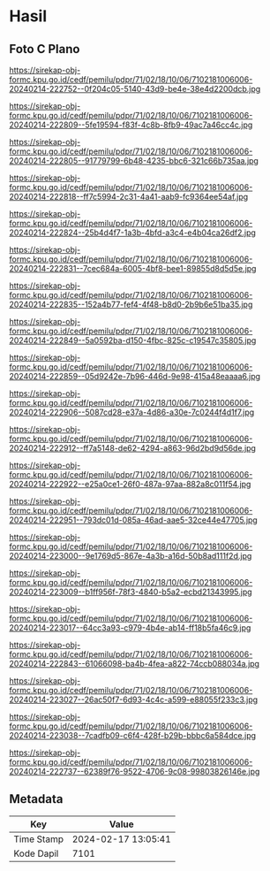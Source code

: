 # Hasil

## Foto C Plano

https://sirekap-obj-formc.kpu.go.id/cedf/pemilu/pdpr/71/02/18/10/06/7102181006006-20240214-222752--0f204c05-5140-43d9-be4e-38e4d2200dcb.jpg

https://sirekap-obj-formc.kpu.go.id/cedf/pemilu/pdpr/71/02/18/10/06/7102181006006-20240214-222809--5fe19594-f83f-4c8b-8fb9-49ac7a46cc4c.jpg

https://sirekap-obj-formc.kpu.go.id/cedf/pemilu/pdpr/71/02/18/10/06/7102181006006-20240214-222805--91779799-6b48-4235-bbc6-321c66b735aa.jpg

https://sirekap-obj-formc.kpu.go.id/cedf/pemilu/pdpr/71/02/18/10/06/7102181006006-20240214-222818--ff7c5994-2c31-4a41-aab9-fc9364ee54af.jpg

https://sirekap-obj-formc.kpu.go.id/cedf/pemilu/pdpr/71/02/18/10/06/7102181006006-20240214-222824--25b4d4f7-1a3b-4bfd-a3c4-e4b04ca26df2.jpg

https://sirekap-obj-formc.kpu.go.id/cedf/pemilu/pdpr/71/02/18/10/06/7102181006006-20240214-222831--7cec684a-6005-4bf8-bee1-89855d8d5d5e.jpg

https://sirekap-obj-formc.kpu.go.id/cedf/pemilu/pdpr/71/02/18/10/06/7102181006006-20240214-222835--152a4b77-fef4-4f48-b8d0-2b9b6e51ba35.jpg

https://sirekap-obj-formc.kpu.go.id/cedf/pemilu/pdpr/71/02/18/10/06/7102181006006-20240214-222849--5a0592ba-d150-4fbc-825c-c19547c35805.jpg

https://sirekap-obj-formc.kpu.go.id/cedf/pemilu/pdpr/71/02/18/10/06/7102181006006-20240214-222859--05d9242e-7b96-446d-9e98-415a48eaaaa6.jpg

https://sirekap-obj-formc.kpu.go.id/cedf/pemilu/pdpr/71/02/18/10/06/7102181006006-20240214-222906--5087cd28-e37a-4d86-a30e-7c0244f4d1f7.jpg

https://sirekap-obj-formc.kpu.go.id/cedf/pemilu/pdpr/71/02/18/10/06/7102181006006-20240214-222912--ff7a5148-de62-4294-a863-96d2bd9d56de.jpg

https://sirekap-obj-formc.kpu.go.id/cedf/pemilu/pdpr/71/02/18/10/06/7102181006006-20240214-222922--e25a0ce1-26f0-487a-97aa-882a8c011f54.jpg

https://sirekap-obj-formc.kpu.go.id/cedf/pemilu/pdpr/71/02/18/10/06/7102181006006-20240214-222951--793dc01d-085a-46ad-aae5-32ce44e47705.jpg

https://sirekap-obj-formc.kpu.go.id/cedf/pemilu/pdpr/71/02/18/10/06/7102181006006-20240214-223000--9e1769d5-867e-4a3b-a16d-50b8ad111f2d.jpg

https://sirekap-obj-formc.kpu.go.id/cedf/pemilu/pdpr/71/02/18/10/06/7102181006006-20240214-223009--b1ff956f-78f3-4840-b5a2-ecbd21343995.jpg

https://sirekap-obj-formc.kpu.go.id/cedf/pemilu/pdpr/71/02/18/10/06/7102181006006-20240214-223017--64cc3a93-c979-4b4e-ab14-ff18b5fa46c9.jpg

https://sirekap-obj-formc.kpu.go.id/cedf/pemilu/pdpr/71/02/18/10/06/7102181006006-20240214-222843--61066098-ba4b-4fea-a822-74ccb088034a.jpg

https://sirekap-obj-formc.kpu.go.id/cedf/pemilu/pdpr/71/02/18/10/06/7102181006006-20240214-223027--26ac50f7-6d93-4c4c-a599-e88055f233c3.jpg

https://sirekap-obj-formc.kpu.go.id/cedf/pemilu/pdpr/71/02/18/10/06/7102181006006-20240214-223038--7cadfb09-c6f4-428f-b29b-bbbc6a584dce.jpg

https://sirekap-obj-formc.kpu.go.id/cedf/pemilu/pdpr/71/02/18/10/06/7102181006006-20240214-222737--62389f76-9522-4706-9c08-99803826146e.jpg


## Metadata

| Key        | Value               |
| ---------- | ------------------- |
| Time Stamp | 2024-02-17 13:05:41 |
| Kode Dapil | 7101                |



